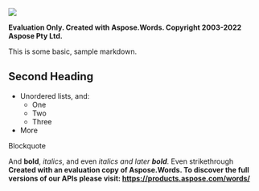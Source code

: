 ﻿![](Output.001.png)

**Evaluation Only. Created with Aspose.Words. Copyright 2003-2022 Aspose Pty Ltd.**

This is some basic, sample markdown.
## **Second Heading**
- Unordered lists, and:
  - One
  - Two
  - Three
- More

Blockquote

And **bold**, *italics*, and even *italics and later **bold***. Even strikethrough
**Created with an evaluation copy of Aspose.Words. To discover the full versions of our APIs please visit: https://products.aspose.com/words/**
